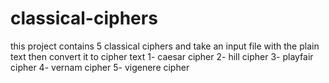 # classical-ciphers
this project contains 5 classical ciphers and take an input file with the plain text then convert it to cipher text
1- caesar cipher 
2- hill cipher
3- playfair cipher
4- vernam cipher
5- vigenere cipher
